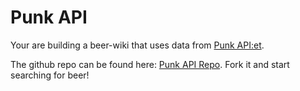 # Punk API

Your are building a beer-wiki that uses data from [Punk API:et](https://punkapi.com/documentation/v2).

The github repo can be found here: [Punk API Repo](https://github.com/Lexicon-LTU-2024/exercise-react-punk-api). Fork it and start searching for beer!
